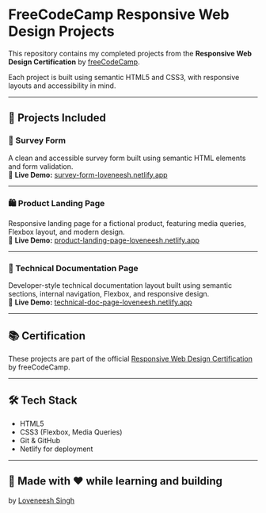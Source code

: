 # FreeCodeCamp Responsive Web Design Projects

This repository contains my completed projects from the **Responsive Web Design Certification** by [freeCodeCamp](https://www.freecodecamp.org/).

Each project is built using semantic HTML5 and CSS3, with responsive layouts and accessibility in mind.

---

## 🚀 Projects Included

### 🧾 Survey Form  
A clean and accessible survey form built using semantic HTML elements and form validation.  
🔗 **Live Demo:** [survey-form-loveneesh.netlify.app](https://survey-form-loveneesh.netlify.app/)

---

### 🛍️ Product Landing Page  
Responsive landing page for a fictional product, featuring media queries, Flexbox layout, and modern design.  
🔗 **Live Demo:** [product-landing-page-loveneesh.netlify.app](https://product-landing-page-loveneesh.netlify.app/)

---

### 📖 Technical Documentation Page  
Developer-style technical documentation layout built using semantic sections, internal navigation, Flexbox, and responsive design.  
🔗 **Live Demo:** [technical-doc-page-loveneesh.netlify.app](https://technical-doc-page-loveneesh.netlify.app/)

---

## 📚 Certification

These projects are part of the official [Responsive Web Design Certification](https://www.freecodecamp.org/learn/responsive-web-design/) by freeCodeCamp.

---

## 🛠️ Tech Stack

- HTML5  
- CSS3 (Flexbox, Media Queries)  
- Git & GitHub  
- Netlify for deployment  

---

## 🙌 Made with ❤️ while learning and building  
by [Loveneesh Singh](https://github.com/loveneeshsingh)
